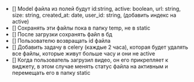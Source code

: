 - [] Model файла из полей будут id:string, active: boolean, url: string, size: string, created_at: date, user_id: string, (добавить индекс на active)
- [] Сохранять эти файлы пока в папку temp, не в static
- [] После загрузки сохранять файл в бд
- [] Пользователю возвращать id файла
- [] Добавить задачу в celery (каждые 2 часа), которая будет удалять все файлы, которые живут больше часу и они не active
- [] Когда пользователь загрузил видео, он его прикрепляет к виджету, в этом случае менять статус файла на активным и перемещать его в папку static 